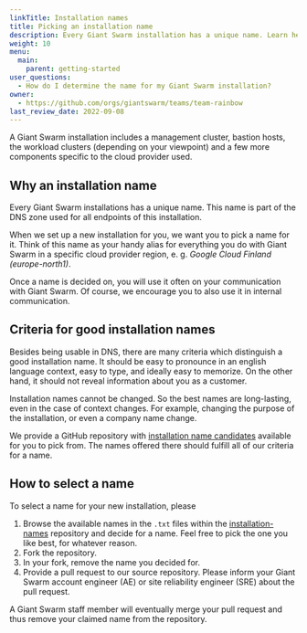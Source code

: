 ```yaml
---
linkTitle: Installation names
title: Picking an installation name
description: Every Giant Swarm installation has a unique name. Learn here how to select a name for your new installation.
weight: 10
menu:
  main:
    parent: getting-started
user_questions:
  - How do I determine the name for my Giant Swarm installation?
owner:
  - https://github.com/orgs/giantswarm/teams/team-rainbow
last_review_date: 2022-09-08
---
```


A Giant Swarm installation includes a management cluster, bastion hosts, the workload clusters (depending on your viewpoint) and a few more components specific to the cloud provider used.

## Why an installation name

Every Giant Swarm installations has a unique name. This name is part of the DNS zone used for all endpoints of this installation.

When we set up a new installation for you, we want you to pick a name for it. Think of this name as your handy alias for everything you do with Giant Swarm in a specific cloud provider region, e. g. _Google Cloud Finland (europe-north1)_.

Once a name is decided on, you will use it often on your communication with Giant Swarm. Of course, we encourage you to also use it in internal communication.

## Criteria for good installation names

Besides being usable in DNS, there are many criteria which distinguish a good installation name. It should be easy to pronounce in an english language context, easy to type, and ideally easy to memorize. On the other hand, it should not reveal information about you as a customer.

Installation names cannot be changed. So the best names are long-lasting, even in the case of context changes. For example, changing the purpose of the installation, or even a company name change.

We provide a GitHub repository with [installation name candidates](https://github.com/giantswarm/installation-names) available for you to pick from. The names offered there should fulfill all of our criteria for a name.

## How to select a name

To select a name for your new installation, please

1. Browse the available names in the `.txt` files within the [installation-names](https://github.com/giantswarm/installation-names) repository and decide for a name. Feel free to pick the one you like best, for whatever reason.
2. Fork the repository.
3. In your fork, remove the name you decided for.
4. Provide a pull request to our source repository. Please inform your Giant Swarm account engineer (AE) or site reliability engineer (SRE) about the pull request.

A Giant Swarm staff member will eventually merge your pull request and thus remove your claimed name from the repository.
